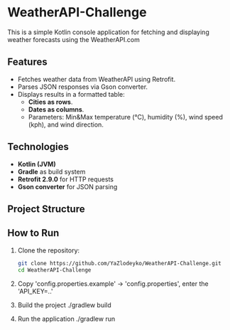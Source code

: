 # WeatherAPI-Challenge

This is a simple Kotlin console application for fetching and displaying weather forecasts using the WeatherAPI.com

## Features
- Fetches weather data from WeatherAPI using Retrofit.
- Parses JSON responses via Gson converter.
- Displays results in a formatted table:
  - **Cities as rows**.
  - **Dates as columns**.
  - Parameters: Min&Max temperature (°C), humidity (%), wind speed (kph), and wind direction.

## Technologies
- **Kotlin (JVM)**  
- **Gradle** as build system  
- **Retrofit 2.9.0** for HTTP requests  
- **Gson converter** for JSON parsing  

## Project Structure

## How to Run
1. Clone the repository:
   ```bash
   git clone https://github.com/YaZlodeyko/WeatherAPI-Challenge.git
   cd WeatherAPI-Challenge
2. Copy 'config.properties.example' -> 'config.properties', enter the 'API_KEY=..'
3. Build the project
  ./gradlew build

4. Run the application
  ./gradlew run

